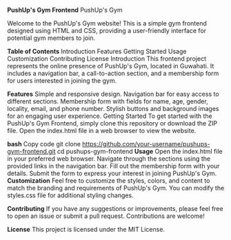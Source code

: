 **PushUp's Gym Frontend**
PushUp's Gym

Welcome to the PushUp's Gym website! This is a simple gym frontend designed using HTML and CSS, providing a user-friendly interface for potential gym members to join.

**Table of Contents**
Introduction
Features
Getting Started
Usage
Customization
Contributing
License
Introduction
This frontend project represents the online presence of PushUp's Gym, located in Guwahati. It includes a navigation bar, a call-to-action section, and a membership form for users interested in joining the gym.

**Features**
Simple and responsive design.
Navigation bar for easy access to different sections.
Membership form with fields for name, age, gender, locality, email, and phone number.
Stylish buttons and background images for an engaging user experience.
Getting Started
To get started with the PushUp's Gym Frontend, simply clone this repository or download the ZIP file. Open the index.html file in a web browser to view the website.

**bash**
Copy code
git clone https://github.com/your-username/pushups-gym-frontend.git
cd pushups-gym-frontend
**Usage**
Open the index.html file in your preferred web browser.
Navigate through the sections using the provided links in the navigation bar.
Fill out the membership form with your details.
Submit the form to express your interest in joining PushUp's Gym.
**Customization**
Feel free to customize the styles, colors, and content to match the branding and requirements of PushUp's Gym. You can modify the styles.css file for additional styling changes.

**Contributing**
If you have any suggestions or improvements, please feel free to open an issue or submit a pull request. Contributions are welcome!

**License**
This project is licensed under the MIT License.

